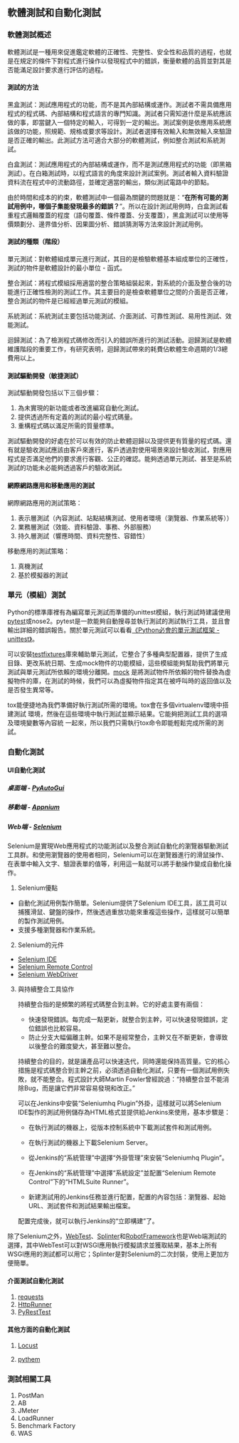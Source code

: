 ##  軟體測試和自動化測試

### 軟體測試概述

軟體測試是一種用來促進鑑定軟體的正確性、完整性、安全性和品質的過程，也就是在規定的條件下對程式進行操作以發現程式中的錯誤，衡量軟體的品質並對其是否能滿足設計要求進行評估的過程。

#### 測試的方法

黑盒測試：測試應用程式的功能，而不是其內部結構或運作。測試者不需具備應用程式的程式碼、內部結構和程式語言的專門知識。測試者只需知道什麼是系統應該做的事，即當鍵入一個特定的輸入，可得到一定的輸出。測試案例是依應用系統應該做的功能，照規範、規格或要求等設計。測試者選擇有效輸入和無效輸入來驗證是否正確的輸出。此測試方法可適合大部分的軟體測試，例如整合測試和系統測試。

白盒測試：測試應用程式的內部結構或運作，而不是測試應用程式的功能（即黑箱測試）。在白箱測試時，以程式語言的角度來設計測試案例。測試者輸入資料驗證資料流在程式中的流動路徑，並確定適當的輸出，類似測試電路中的節點。

由於時間和成本的約束，軟體測試中一個最為關鍵的問題就是：“**在所有可能的測試用例中，哪個子集能發現最多的錯誤？**”。所以在設計測試用例時，白盒測試看重程式邏輯覆蓋的程度（語句覆蓋、條件覆蓋、分支覆蓋），黑盒測試可以使用等價類劃分、邊界值分析、因果圖分析、錯誤猜測等方法來設計測試用例。

#### 測試的種類（階段）

單元測試：對軟體組成單元進行測試，其目的是檢驗軟體基本組成單位的正確性，測試的物件是軟體設計的最小單位 - 函式。

整合測試：將程式模組採用適當的整合策略組裝起來，對系統的介面及整合後的功能進行正確性檢測的測試工作。其主要目的是檢查軟體單位之間的介面是否正確，整合測試的物件是已經經過單元測試的模組。

系統測試：系統測試主要包括功能測試、介面測試、可靠性測試、易用性測試、效能測試。 

迴歸測試：為了檢測程式碼修改而引入的錯誤所進行的測試活動。迴歸測試是軟體維護階段的重要工作，有研究表明，迴歸測試帶來的耗費佔軟體生命週期的1/3總費用以上。

#### 測試驅動開發（敏捷測試）

測試驅動開發包括以下三個步驟：

1. 為未實現的新功能或者改進編寫自動化測試。
2. 提供透過所有定義的測試的最小程式碼量。
3. 重構程式碼以滿足所需的質量標準。

測試驅動開發的好處在於可以有效的防止軟體迴歸以及提供更有質量的程式碼。還有就是驗收測試應該由客戶來進行，客戶透過對使用場景來設計驗收測試，對應用程式是否滿足他們的要求進行客觀、公正的確認。能夠透過單元測試、甚至是系統測試的功能未必能夠透過客戶的驗收測試。

#### 網際網路應用和移動應用的測試

網際網路應用的測試策略：

1. 表示層測試（內容測試、站點結構測試、使用者環境（瀏覽器、作業系統等））
2. 業務層測試（效能、資料驗證、事務、外部服務）
3. 持久層測試（響應時間、資料完整性、容錯性）

移動應用的測試策略：

1. 真機測試
2. 基於模擬器的測試

### 單元（模組）測試

Python的標準庫裡有為編寫單元測試而準備的unittest模組，執行測試時建議使用[pytest](https://docs.pytest.org/en/latest/)或nose2。pytest是一款能夠自動搜尋並執行測試的測試執行工具，並且會輸出詳細的錯誤報告。關於單元測試可以看看[《Python必會的單元測試框架 - unittest》](https://blog.csdn.net/huilan_same/article/details/52944782)。



可以安裝[testfixtures](https://pypi.org/project/testfixtures/)庫來輔助單元測試，它整合了多種典型配置器，提供了生成目錄、更改系統日期、生成mock物件的功能模組，這些模組能夠幫助我們將單元測試與單元測試所依賴的環境分離開。[mock](https://pypi.org/project/mock/) 是將測試物件所依賴的物件替換為虛擬物件的庫，在測試的時候，我們可以為虛擬物件指定其在被呼叫時的返回值以及是否發生異常等。

tox能便捷地為我們準備好執行測試所需的環境。tox會在多個virtualenv環境中搭建測試 環境，然後在這些環境中執行測試並顯示結果。它能夠把測試工具的選項及環境變數等內容統 一起來，所以我們只需執行tox命令即能輕鬆完成所需的測試。 

### 自動化測試

#### UI自動化測試

##### 桌面端 - [PyAutoGui](<https://pyautogui.readthedocs.io/en/latest/>)



##### 移動端 - [Appnium](<http://appium.io/>)



##### Web端 - [Selenium](<https://docs.seleniumhq.org/>)

Selenium是實現Web應用程式的功能測試以及整合測試自動化的瀏覽器驅動測試工具群。和使用瀏覽器的使用者相同，Selenium可以在瀏覽器進行的滑鼠操作、在表單中輸入文字、驗證表單的值等，利用這一點就可以將手動操作變成自動化操作。

1. Selenium優點

  - 自動化測試用例製作簡單。Selenium提供了Selenium IDE工具，該工具可以捕獲滑鼠、鍵盤的操作，然後透過重放功能來重複這些操作，這樣就可以簡單的製作測試用例。
  - 支援多種瀏覽器和作業系統。

2. Selenium的元件

  - [Selenium IDE](https://www.seleniumhq.org/projects/ide/)
  - [Selenium Remote Control](https://www.seleniumhq.org/projects/remote-control/)
  - [Selenium WebDriver](https://www.seleniumhq.org/projects/webdriver/)

3. 與持續整合工具協作

   持續整合指的是頻繁的將程式碼整合到主幹。它的好處主要有兩個：

   - 快速發現錯誤。每完成一點更新，就整合到主幹，可以快速發現錯誤，定位錯誤也比較容易。
   - 防止分支大幅偏離主幹。如果不是經常整合，主幹又在不斷更新，會導致以後整合的難度變大，甚至難以整合。

   持續整合的目的，就是讓產品可以快速迭代，同時還能保持高質量。它的核心措施是程式碼整合到主幹之前，必須透過自動化測試，只要有一個測試用例失敗，就不能整合。程式設計大師Martin Fowler曾經說過：“持續整合並不能消除Bug，而是讓它們非常容易發現和改正。”

   可以在Jenkins中安裝“Seleniumhq Plugin”外掛，這樣就可以將Selenium IDE製作的測試用例儲存為HTML格式並提供給Jenkins來使用，基本步驟是：

   - 在執行測試的機器上，從版本控制系統中下載測試套件和測試用例。

   - 在執行測試的機器上下載Selenium Server。

   - 從Jenkins的“系統管理”中選擇“外掛管理”來安裝“Seleniumhq Plugin”。

   - 在Jenkins的“系統管理”中選擇“系統設定”並配置“Selenium Remote Control”下的“HTMLSuite Runner”。

   - 新建測試用的Jenkins任務並進行配置，配置的內容包括：瀏覽器、起始URL、測試套件和測試結果輸出檔案。

   配置完成後，就可以執行Jenkins的“立即構建”了。  

除了Selenium之外，[WebTest](https://pypi.org/project/WebTest/)、[Splinter](<https://splinter.readthedocs.io/en/latest/>)和[RobotFramework](<https://robotframework.org/>)也是Web端測試的選擇，其中WebTest可以對WSGI應用執行模擬請求並獲取結果，基本上所有WSGI應用的測試都可以用它；Splinter是對Selenium的二次封裝，使用上更加方便簡單。

#### 介面測試自動化測試

1. [requests](<https://cn.python-requests.org/zh_CN/latest/>)
2. [HttpRunner](<https://docs.httprunner.org/>)
3. [PyRestTest](<https://github.com/svanoort/pyresttest>)

#### 其他方面的自動化測試

1. [Locust](<https://www.locust.io/>)

2. [pythem](<https://github.com/m4n3dw0lf/PytheM>)

### 測試相關工具

1. PostMan
2. AB
3. JMeter
4. LoadRunner
5. Benchmark Factory
6. WAS


